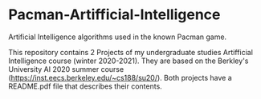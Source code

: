 # Pacman-Artifficial-Intelligence
Artificial Intelligence algorithms used in the known Pacman game.

This repository contains 2 Projects of my undergraduate studies Artifficial Intelligence course (winter 2020-2021). They are based on the Berkley's University AI 2020 summer course (https://inst.eecs.berkeley.edu/~cs188/su20/). Both projects have a README.pdf file that describes their contents.
